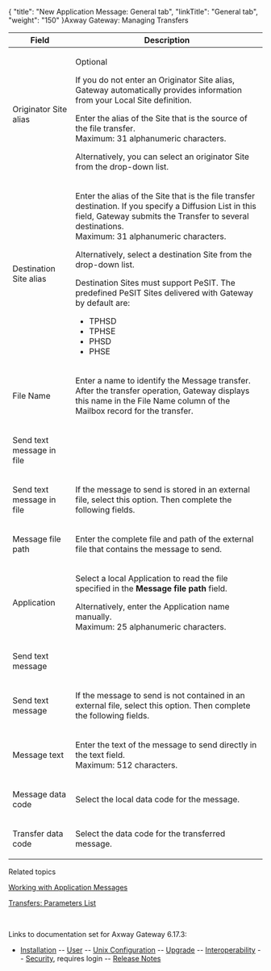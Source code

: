 {
    "title": "New Application Message: General tab",
    "linkTitle": "General tab",
    "weight": "150"
}<span class="mc-variable axway_variables.Component_Long_Name variable">Axway Gateway</span>: Managing Transfers

<table>
         
         
         
   
   <thead>
      <tr>
<th class="HeadE-Column1-Header1">Field         </th>
<th class="HeadD-Column1-Header1">Description         </th>
      </tr>
   </thead>
   <tbody>
      <tr>
         <td><p>Originator Site alias</p>         </td>
         <td><p>Optional</p>
<p>If you do not enter an Originator Site alias, Gateway automatically provides information from your Local Site definition.</p>
<p>Enter the alias of the Site that is the source of the file transfer.<br />
Maximum: 31 alphanumeric characters.</p>
<p>Alternatively, you can select an originator Site from the drop-down list.</p>         </td>
      </tr>
      <tr>
         <td><p>Destination Site alias</p>         </td>
         <td><p>Enter the alias of the Site that is the file transfer destination. If you specify a Diffusion List in this field, Gateway submits the Transfer to several destinations.<br />
Maximum: 31 alphanumeric characters.</p>
<p>Alternatively, select a destination Site from the drop-down list.</p>
<p>Destination Sites must support PeSIT. The predefined PeSIT Sites delivered with Gateway by default are:</p>
<ul>
<li>TPHSD</li>
<li>TPHSE</li>
<li>PHSD</li>
<li>PHSE</li>
</ul>         </td>
      </tr>
      <tr>
         <td><p>File Name</p>         </td>
         <td><p>Enter a name to identify the Message transfer. After the transfer operation, Gateway displays this name in the File Name column of the Mailbox record for the transfer.</p>         </td>
      </tr>
      <tr>
         <td><p>Send text message in file</p>         </td>
      </tr>
      <tr>
         <td><p>Send text message in file</p>         </td>
         <td><p>If the message to send is stored in an external file, select this option. Then complete the following fields.</p>         </td>
      </tr>
      <tr>
         <td><p>Message file path</p>         </td>
         <td><p>Enter the complete file and path of the external file that contains the message to send.</p>         </td>
      </tr>
      <tr>
         <td><p>Application</p>         </td>
         <td><p>Select a local Application to read the file specified in the <span style="font-weight: bold;">Message file path</span> field.</p>
<p>Alternatively, enter the Application name manually.<br />
Maximum: 25 alphanumeric characters.</p>         </td>
      </tr>
      <tr>
         <td><p>Send text message</p>         </td>
      </tr>
      <tr>
         <td><p>Send text message</p>         </td>
         <td><p>If the message to send is not contained in an external file, select this option. Then complete the following fields.</p>         </td>
      </tr>
      <tr>
         <td><p>Message text</p>         </td>
         <td><p>Enter the text of the message to send directly in the text field.<br />
Maximum: 512 characters.</p>         </td>
      </tr>
      <tr>
         <td><p>Message data code</p>         </td>
         <td><p>Select the local data code for the message.</p>         </td>
      </tr>
      <tr>
         <td><p>Transfer data code</p>         </td>
         <td><p>Select the data code for the transferred message.</p>         </td>
      </tr>
   </tbody>
</table>

Related topics

[Working with Application Messages](../)

[Transfers: Parameters List](../../working_with_transfers_cli/transfer_req_parameter_list)

 

Links to documentation set for Axway Gateway <span class="mc-variable axway_variables.Release_Number variable">6.17.3</span>:

-   [Installation](#) -- [User](#) -- [Unix Configuration](#) -- [Upgrade](#) -- [Interoperability](#) -- [Security](#), requires login -- [Release Notes](#)
